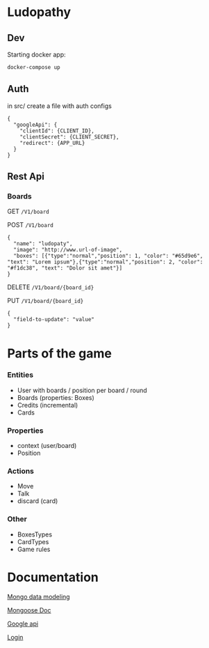 # Ludopathy

## Dev 

Starting docker app:

```bash
docker-compose up
```
## Auth

in src/ create a file with auth configs

```
{
  "googleApi": {
    "clientId": {CLIENT_ID},
    "clientSecret": {CLIENT_SECRET},
    "redirect": {APP_URL}
  }
}
```

## Rest Api

### Boards

GET 
     ```
/V1/board
     ```
     
POST 
     ```
/V1/board
     ```

```
{
  "name": "ludopaty",
  "image": "http://www.url-of-image",
  "boxes": [{"type":"normal","position": 1, "color": "#65d9e6", "text": "Lorem ipsum"},{"type":"normal","position": 2, "color": "#f1dc38", "text": "Dolor sit amet"}]
}
```

DELETE 
     ```
/V1/board/{board_id}
     ```
     
PUT 
     ```
/V1/board/{board_id}
     ```
     

```
{
  "field-to-update": "value"
}
```     


# Parts of the game

### Entities

- User with boards / position per board / round
- Boards (properties: Boxes)
- Credits (incremental)
- Cards

### Properties

- context (user/board)
- Position 


### Actions

- Move
- Talk
- discard (card)

### Other

- BoxesTypes
- CardTypes
- Game rules


# Documentation

[Mongo data modeling](https://docs.mongodb.com/manual/core/data-modeling-introduction/)

[Mongoose Doc](https://mongoosejs.com/docs/queries.html)

[Google api](https://medium.com/@jackrobertscott/how-to-use-google-auth-api-with-node-js-888304f7e3a0)

[Login](https://www.toptal.com/nodejs/secure-rest-api-in-nodejs)



